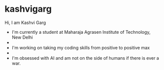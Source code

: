 # kashvigarg
Hi, I am Kashvi Garg

- I'm currently a student at Maharaja Agrasen Institute of Technology, New Delhi
- 
- I'm working on taking my coding skills from positive to positive max
- 
- I'm obsessed with AI and am not on the side of humans if there is ever a war. 

